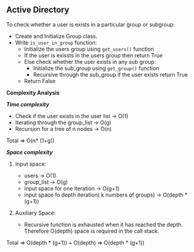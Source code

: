 ## Active Directory

To check whether a user is exists in a particular group or subgroup: 
* Create and Initialize Group class.
* Write `is_user_in_group` function:
    * Initialize the users group using `get_users()` function 
    * If the user is exissts in the users group then return True
    * Else check whether the user exists in any sub group:
        * Initialize the sub_group using `get_group()` function
        * Recursive through the sub_group if the user exists return True
    * Return False
    
**Complexity Analysis**

***Time complexity***
* Check if the user exists in the user list -> O(1)
* Iterating through the group_list -> O(g)
* Recursion for a tree of n nodes -> O(n)

Total => O(n* (1+g))

***Space complexity***
1. Input space:
    * users -> O(1)
    * group_list -> O(g)
    * input space for one iteration -> O(g+1)
    * input space fo depth iteration( k numbers of groups) -> O(depth * (g+1))
    
2. Auxiliary Space:
    * Recursive function is exhausted when it has reached the depth. Therefore O(depth) space is required in the call stack.
    
Total => O(depth * (g+1)) + O(depth) => O(depth * (g+1))
